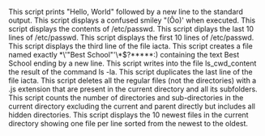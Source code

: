 This script prints "Hello, World" followed by a new line to the standard output.
This script displays a confused smiley "(Ôo)' when executed.
This script displays the contents of /etc/passwd.
This script diplays the last 10 lines of /etc/passwd.
This script displays the first 10 lines of /etc/passwd.
This script displays the third line of the file iacta.
This script creates a file named exactly \*\\'"Best School"\'\\*$\?\*\*\*\*\*:) containing the text Best School ending by a new line.
This script writes into the file ls_cwd_content the result of the command ls -la.
This script duplicates the last line of the file iacta.
This script deletes all the regular files (not the directories) with a .js extension that are present in the current directory and all its subfolders.
This script counts the number of directories and sub-directories in the current directory excluding the current and parent directly but includes all hidden directories.
This script displays the 10 newest files in the current directory showing one file per line sorted from the newest to the oldest.
